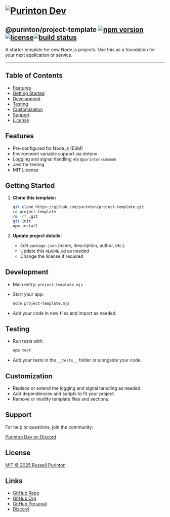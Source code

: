 # [![Purinton Dev](https://purinton.us/logos/brand.png)](https://discord.gg/QSBxQnX7PF)

## @purinton/project-template [![npm version](https://img.shields.io/npm/v/@purinton/project-template.svg)](https://www.npmjs.com/package/@purinton/project-template)[![license](https://img.shields.io/github/license/purinton/project-template.svg)](LICENSE)[![build status](https://github.com/purinton/project-template/actions/workflows/nodejs.yml/badge.svg)](https://github.com/purinton/project-template/actions)

A starter template for new Node.js projects. Use this as a foundation for your next application or service.

---

## Table of Contents

- [Features](#features)
- [Getting Started](#getting-started)
- [Development](#development)
- [Testing](#testing)
- [Customization](#customization)
- [Support](#support)
- [License](#license)

## Features

- Pre-configured for Node.js (ESM)
- Environment variable support via dotenv
- Logging and signal handling via `@purinton/common`
- Jest for testing
- MIT License

## Getting Started

1. **Clone this template:**

   ```bash
   git clone https://github.com/purinton/project-template.git
   cd project-template
   rm -rf .git
   git init
   npm install
   ```

2. **Update project details:**
   - Edit `package.json` (name, description, author, etc.)
   - Update this `README.md` as needed
   - Change the license if required

## Development

- Main entry: `project-template.mjs`
- Start your app:

  ```bash
  node project-template.mjs
  ```

- Add your code in new files and import as needed.

## Testing

- Run tests with:

  ```bash
  npm test
  ```

- Add your tests in the `__tests__` folder or alongside your code.

## Customization

- Replace or extend the logging and signal handling as needed.
- Add dependencies and scripts to fit your project.
- Remove or modify template files and sections.

## Support

For help or questions, join the community:

[Purinton Dev on Discord](https://discord.gg/QSBxQnX7PF)

## License

[MIT © 2025 Russell Purinton](LICENSE)

## Links

- [GitHub Repo](https://github.com/purinton/project-template)
- [GitHub Org](https://github.com/purinton)
- [GitHub Personal](https://github.com/rpurinton)
- [Discord](https://discord.gg/QSBxQnX7PF)
